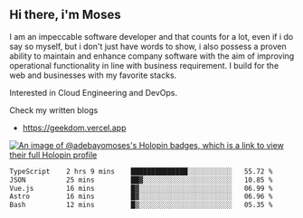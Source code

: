 ## Hi there, i'm Moses

I am an impeccable software developer and that counts for a lot, even if i do say so myself, but i don't just have words to show, i also possess a proven ability to maintain and enhance company software with the aim of improving operational functionality in line with business requirement. I build for the web and businesses with my favorite stacks.

Interested in Cloud Engineering and DevOps.

Check my written blogs
- https://geekdom.vercel.app

[![An image of @adebayomoses's Holopin badges, which is a link to view their full Holopin profile](https://holopin.me/adebayomoses)](https://holopin.io/@adebayomoses)

<!--START_SECTION:waka-->

```txt
TypeScript    2 hrs 9 mins    ██████████████░░░░░░░░░░░   55.72 %
JSON          25 mins         ██▓░░░░░░░░░░░░░░░░░░░░░░   10.85 %
Vue.js        16 mins         █▓░░░░░░░░░░░░░░░░░░░░░░░   06.99 %
Astro         16 mins         █▓░░░░░░░░░░░░░░░░░░░░░░░   06.96 %
Bash          12 mins         █▒░░░░░░░░░░░░░░░░░░░░░░░   05.35 %
```

<!--END_SECTION:waka-->

